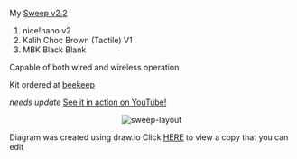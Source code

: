 My [Sweep v2.2](https://github.com/davidphilipbarr/Sweep/tree/main/Sweep%20v2.2)
1. nice!nano v2
1. Kalih Choc Brown (Tactile) V1
1. MBK Black Blank

Capable of both wired and wireless operation

Kit ordered at [beekeep](https://shop.beekeeb.com/product/ferris-sweep-keyboard-diy-kit/)

_needs update_
[See it in action on YouTube!](https://youtu.be/IZ83uU0ltaE)
<div align="center">
  
  ![sweep-layout](https://user-images.githubusercontent.com/27895007/185715593-69f9f981-ae17-4788-b2a8-d1360c65622a.svg)

</div>

Diagram was created using draw.io
Click [HERE](https://viewer.diagrams.net/?tags=%7B%7D&highlight=0000ff&edit=_blank&layers=1&nav=1&title=sweep-layout.drawio#Uhttps%3A%2F%2Fdrive.google.com%2Fuc%3Fid%3D1eJrqAJkoFiEjM5GZY4EuauVtp0VhaR0j%26export%3Ddownload) to view a copy that you can edit
